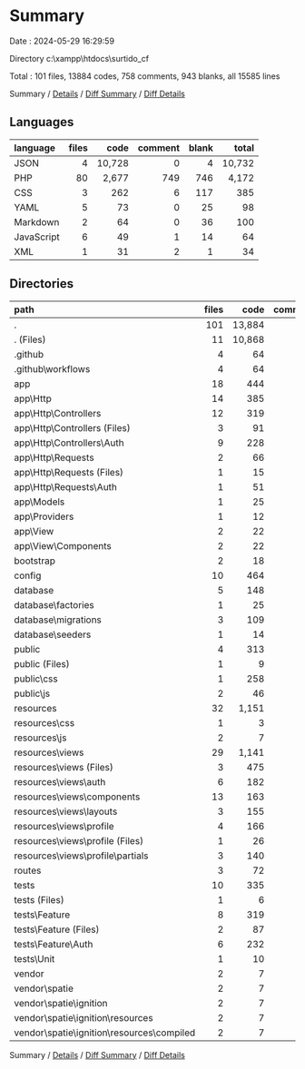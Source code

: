 # Summary

Date : 2024-05-29 16:29:59

Directory c:\\xampp\\htdocs\\surtido_cf

Total : 101 files,  13884 codes, 758 comments, 943 blanks, all 15585 lines

Summary / [Details](details.md) / [Diff Summary](diff.md) / [Diff Details](diff-details.md)

## Languages
| language | files | code | comment | blank | total |
| :--- | ---: | ---: | ---: | ---: | ---: |
| JSON | 4 | 10,728 | 0 | 4 | 10,732 |
| PHP | 80 | 2,677 | 749 | 746 | 4,172 |
| CSS | 3 | 262 | 6 | 117 | 385 |
| YAML | 5 | 73 | 0 | 25 | 98 |
| Markdown | 2 | 64 | 0 | 36 | 100 |
| JavaScript | 6 | 49 | 1 | 14 | 64 |
| XML | 1 | 31 | 2 | 1 | 34 |

## Directories
| path | files | code | comment | blank | total |
| :--- | ---: | ---: | ---: | ---: | ---: |
| . | 101 | 13,884 | 758 | 943 | 15,585 |
| . (Files) | 11 | 10,868 | 3 | 49 | 10,920 |
| .github | 4 | 64 | 0 | 24 | 88 |
| .github\\workflows | 4 | 64 | 0 | 24 | 88 |
| app | 18 | 444 | 128 | 130 | 702 |
| app\\Http | 14 | 385 | 98 | 110 | 593 |
| app\\Http\\Controllers | 12 | 319 | 72 | 92 | 483 |
| app\\Http\\Controllers (Files) | 3 | 91 | 12 | 28 | 131 |
| app\\Http\\Controllers\\Auth | 9 | 228 | 60 | 64 | 352 |
| app\\Http\\Requests | 2 | 66 | 26 | 18 | 110 |
| app\\Http\\Requests (Files) | 1 | 15 | 5 | 4 | 24 |
| app\\Http\\Requests\\Auth | 1 | 51 | 21 | 14 | 86 |
| app\\Models | 1 | 25 | 16 | 7 | 48 |
| app\\Providers | 1 | 12 | 8 | 5 | 25 |
| app\\View | 2 | 22 | 6 | 8 | 36 |
| app\\View\\Components | 2 | 22 | 6 | 8 | 36 |
| bootstrap | 2 | 18 | 2 | 5 | 25 |
| config | 10 | 464 | 553 | 190 | 1,207 |
| database | 5 | 148 | 37 | 28 | 213 |
| database\\factories | 1 | 25 | 14 | 6 | 45 |
| database\\migrations | 3 | 109 | 18 | 17 | 144 |
| database\\seeders | 1 | 14 | 5 | 5 | 24 |
| public | 4 | 313 | 7 | 132 | 452 |
| public (Files) | 1 | 9 | 3 | 6 | 18 |
| public\\css | 1 | 258 | 4 | 116 | 378 |
| public\\js | 2 | 46 | 0 | 10 | 56 |
| resources | 32 | 1,151 | 17 | 234 | 1,402 |
| resources\\css | 1 | 3 | 0 | 1 | 4 |
| resources\\js | 2 | 7 | 0 | 6 | 13 |
| resources\\views | 29 | 1,141 | 17 | 227 | 1,385 |
| resources\\views (Files) | 3 | 475 | 15 | 95 | 585 |
| resources\\views\\auth | 6 | 182 | 0 | 45 | 227 |
| resources\\views\\components | 13 | 163 | 2 | 28 | 193 |
| resources\\views\\layouts | 3 | 155 | 0 | 25 | 180 |
| resources\\views\\profile | 4 | 166 | 0 | 34 | 200 |
| resources\\views\\profile (Files) | 1 | 26 | 0 | 4 | 30 |
| resources\\views\\profile\\partials | 3 | 140 | 0 | 30 | 170 |
| routes | 3 | 72 | 1 | 28 | 101 |
| tests | 10 | 335 | 8 | 122 | 465 |
| tests (Files) | 1 | 6 | 1 | 4 | 11 |
| tests\\Feature | 8 | 319 | 4 | 114 | 437 |
| tests\\Feature (Files) | 2 | 87 | 4 | 29 | 120 |
| tests\\Feature\\Auth | 6 | 232 | 0 | 85 | 317 |
| tests\\Unit | 1 | 10 | 3 | 4 | 17 |
| vendor | 2 | 7 | 2 | 1 | 10 |
| vendor\\spatie | 2 | 7 | 2 | 1 | 10 |
| vendor\\spatie\\ignition | 2 | 7 | 2 | 1 | 10 |
| vendor\\spatie\\ignition\\resources | 2 | 7 | 2 | 1 | 10 |
| vendor\\spatie\\ignition\\resources\\compiled | 2 | 7 | 2 | 1 | 10 |

Summary / [Details](details.md) / [Diff Summary](diff.md) / [Diff Details](diff-details.md)